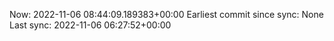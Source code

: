 Now: 2022-11-06 08:44:09.189383+00:00 Earliest commit since sync: None Last sync: 2022-11-06 06:27:52+00:00
